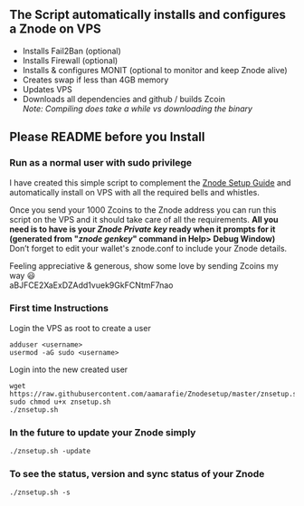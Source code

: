 ## **The Script automatically installs and configures a Znode on VPS**

* Installs Fail2Ban (optional)
* Installs Firewall (optional)
* Installs & configures MONIT (optional to monitor and keep Znode alive)
* Creates swap if less than 4GB memory
* Updates VPS
* Downloads all dependencies and github / builds Zcoin<br/>
  _Note: Compiling does take a while vs downloading the binary_


## **Please README before you Install**
### **Run as a normal user with sudo privilege**

I have created this simple script to complement the [Znode Setup Guide](https://zcoin.io/zcoin-znode-setup-guide/) and automatically install on VPS with all the required bells and whistles. <br/>

Once you send your 1000 Zcoins to the Znode address you can run this script on the VPS and it should take care of all the requirements. **All you need is to have is your _Znode Private key_ ready when it prompts for it <br/>**
**(generated from "_znode genkey_" command in Help> Debug Window)<br/>**
Don’t forget to edit your wallet's znode.conf to include your Znode details.

Feeling appreciative & generous, show some love by sending Zcoins my way :smiley:<br/>
aBJFCE2XaExDZAdd1vuek9GkFCNtmF7nao


### **First time Instructions**
Login the VPS as root to create a user
```
adduser <username>
usermod -aG sudo <username>
```
Login into the new created user
```
wget https://raw.githubusercontent.com/aamarafie/Znodesetup/master/znsetup.sh
sudo chmod u+x znsetup.sh
./znsetup.sh
```
### **In the future to update your Znode simply**
```
./znsetup.sh -update
```

### **To see the status, version and sync status of your Znode**
```
./znsetup.sh -s
```
